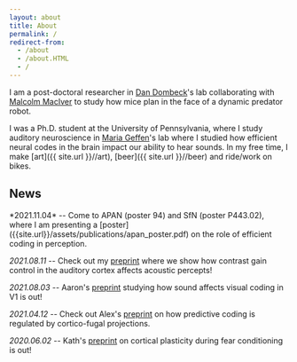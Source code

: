```yaml
---
layout: about
title: About
permalink: /
redirect-from:
  - /about
  - /about.HTML
  - /
---
```


I am a post-doctoral researcher in [Dan Dombeck](http://www.dombecklab.org/)'s lab collaborating with [Malcolm MacIver](https://maciverlab.github.io/) to study how mice plan in the face of a dynamic predator robot.

I was a Ph.D. student at the University of Pennsylvania, where I study auditory neuroscience in [Maria Geffen](https://www.med.upenn.edu/hearing/)'s lab where I studied how efficient neural codes in the brain impact our ability to hear sounds. In my free time, I make [art]({{ site.url }}//art), [beer]({{ site.url }}//beer) and ride/work on bikes.

<h2> News </h2>
*2021.11.04* -- Come to APAN (poster 94) and SfN (poster P443.02), where I am presenting a [poster]({{site.url}}/assets/publications/apan_poster.pdf) on the role of efficient coding in perception.

*2021.08.11* -- Check out my [preprint]({{site.url}}/assets/publications/2021.08.11.455845v1.full_.pdf) where we show how contrast gain control in the auditory cortex affects acoustic percepts!

*2021.08.03* -- Aaron's [preprint]({{site.url}}/assets/publications/2021.08.03.454738v1.full_.pdf) studying how sound affects visual coding in V1 is out!

*2021.04.12* -- Check out Alex's
[preprint]({{site.url}}/assets/publications/2021.04.12.439188v2.full_.pdf) on how predictive coding is regulated by cortico-fugal projections.

<!---
*2020.10.23* -- Come see my
[poster]({{site.url}}/assets/2020_angelonietal_apan_poster_pdf.pdf) at
[APAN 2020](https://www.med.upenn.edu/apan/)
--->

*2020.06.02* -- Kath's [preprint](https://www.biorxiv.org/content/10.1101/2020.06.02.128702v1) on cortical plasticity during fear conditioning is out!
